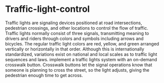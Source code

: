# Traffic-light-control
 Traffic lights are signaling devices positioned at road intersections, pedestrian crossings, and other locations to control the flow of traffic.    Traffic lights normally consist of three signals, transmitting meaning to drivers and riders through colors and symbols including arrows and bicycles.  The regular traffic light colors are red, yellow, and green arranged vertically or horizontally in that order.  Although this is internationally standardized, variations exist on national and local scales as to traffic light sequences and laws.  implement a traffic lights system with an on-demand crosswalk button.  Crosswalk buttons let the signal operations know that someone is planning to cross the street, so the light adjusts, giving the pedestrian enough time to get across.

